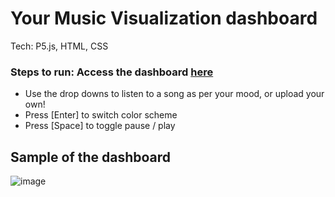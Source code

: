 # Your Music Visualization dashboard
Tech: P5.js, HTML, CSS
### Steps to run: Access the dashboard [here](https://skeer89.github.io/)

* Use the drop downs to listen to a song as per your mood, or upload your own!
* Press [Enter] to switch color scheme
* Press [Space] to toggle pause / play

## Sample of the dashboard
![image](https://github.com/sKeer89/sKeer89.github.io/assets/40351944/0f488796-0978-48bf-8141-9332f90b027d)
